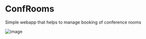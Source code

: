 # ConfRooms

Simple webapp that helps to manage booking of conference rooms

![image](https://user-images.githubusercontent.com/28755960/107213669-1422b180-6a09-11eb-95d2-c3ad197ef5a9.png)
